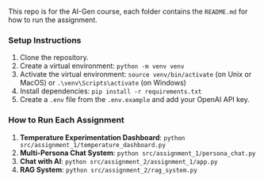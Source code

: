 This repo is for the AI-Gen course, each folder contains the `README.md` for how to run the assignment.

### Setup Instructions
1. Clone the repository.
2. Create a virtual environment: `python -m venv venv`
3. Activate the virtual environment: `source venv/bin/activate` (on Unix or MacOS) or `.\venv\Scripts\activate` (on Windows)
4. Install dependencies: `pip install -r requirements.txt`
5. Create a `.env` file from the `.env.example` and add your OpenAI API key.

### How to Run Each Assignment

1. **Temperature Experimentation Dashboard**: `python src/assignment_1/temperature_dashboard.py`
2. **Multi-Persona Chat System**: `python src/assignment_1/persona_chat.py`
3. **Chat with AI**: `python src/assignment_2/assignment_1/app.py`
4. **RAG System**: `python src/assignment_2/rag_system.py`


